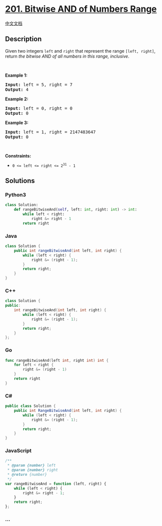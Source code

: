 # [201. Bitwise AND of Numbers Range](https://leetcode.com/problems/bitwise-and-of-numbers-range)

[中文文档](/solution/0200-0299/0201.Bitwise%20AND%20of%20Numbers%20Range/README.md)

## Description

<p>Given two integers <code>left</code> and <code>right</code> that represent the range <code>[left, right]</code>, return <em>the bitwise AND of all numbers in this range, inclusive</em>.</p>

<p>&nbsp;</p>
<p><strong class="example">Example 1:</strong></p>

<pre>
<strong>Input:</strong> left = 5, right = 7
<strong>Output:</strong> 4
</pre>

<p><strong class="example">Example 2:</strong></p>

<pre>
<strong>Input:</strong> left = 0, right = 0
<strong>Output:</strong> 0
</pre>

<p><strong class="example">Example 3:</strong></p>

<pre>
<strong>Input:</strong> left = 1, right = 2147483647
<strong>Output:</strong> 0
</pre>

<p>&nbsp;</p>
<p><strong>Constraints:</strong></p>

<ul>
	<li><code>0 &lt;= left &lt;= right &lt;= 2<sup>31</sup> - 1</code></li>
</ul>

## Solutions

<!-- tabs:start -->

### **Python3**

```python
class Solution:
    def rangeBitwiseAnd(self, left: int, right: int) -> int:
        while left < right:
            right &= right - 1
        return right
```

### **Java**

```java
class Solution {
    public int rangeBitwiseAnd(int left, int right) {
        while (left < right) {
            right &= (right - 1);
        }
        return right;
    }
}
```

### **C++**

```cpp
class Solution {
public:
    int rangeBitwiseAnd(int left, int right) {
        while (left < right) {
            right &= (right - 1);
        }
        return right;
    }
};
```

### **Go**

```go
func rangeBitwiseAnd(left int, right int) int {
	for left < right {
		right &= (right - 1)
	}
	return right
}
```

### **C#**

```cs
public class Solution {
    public int RangeBitwiseAnd(int left, int right) {
        while (left < right) {
            right &= (right - 1);
        }
        return right;
    }
}
```

### **JavaScript**

```js
/**
 * @param {number} left
 * @param {number} right
 * @return {number}
 */
var rangeBitwiseAnd = function (left, right) {
    while (left < right) {
        right &= right - 1;
    }
    return right;
};
```

### **...**

```

```

<!-- tabs:end -->
